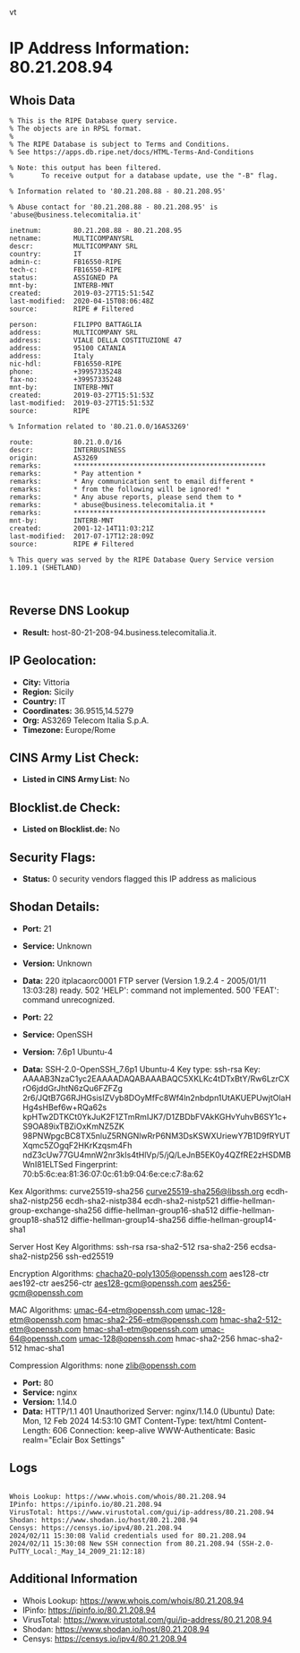 vt
# IP Address Information: 80.21.208.94

## Whois Data
```
% This is the RIPE Database query service.
% The objects are in RPSL format.
%
% The RIPE Database is subject to Terms and Conditions.
% See https://apps.db.ripe.net/docs/HTML-Terms-And-Conditions

% Note: this output has been filtered.
%       To receive output for a database update, use the "-B" flag.

% Information related to '80.21.208.88 - 80.21.208.95'

% Abuse contact for '80.21.208.88 - 80.21.208.95' is 'abuse@business.telecomitalia.it'

inetnum:        80.21.208.88 - 80.21.208.95
netname:        MULTICOMPANYSRL
descr:          MULTICOMPANY SRL
country:        IT
admin-c:        FB16550-RIPE
tech-c:         FB16550-RIPE
status:         ASSIGNED PA
mnt-by:         INTERB-MNT
created:        2019-03-27T15:51:54Z
last-modified:  2020-04-15T08:06:48Z
source:         RIPE # Filtered

person:         FILIPPO BATTAGLIA
address:        MULTICOMPANY SRL
address:        VIALE DELLA COSTITUZIONE 47
address:        95100 CATANIA
address:        Italy
nic-hdl:        FB16550-RIPE
phone:          +39957335248
fax-no:         +39957335248
mnt-by:         INTERB-MNT
created:        2019-03-27T15:51:53Z
last-modified:  2019-03-27T15:51:53Z
source:         RIPE

% Information related to '80.21.0.0/16AS3269'

route:          80.21.0.0/16
descr:          INTERBUSINESS
origin:         AS3269
remarks:        ************************************************
remarks:        * Pay attention *
remarks:        * Any communication sent to email different *
remarks:        * from the following will be ignored! *
remarks:        * Any abuse reports, please send them to *
remarks:        * abuse@business.telecomitalia.it *
remarks:        ************************************************
mnt-by:         INTERB-MNT
created:        2001-12-14T11:03:21Z
last-modified:  2017-07-17T12:28:09Z
source:         RIPE # Filtered

% This query was served by the RIPE Database Query Service version 1.109.1 (SHETLAND)



```
## Reverse DNS Lookup
- **Result:** host-80-21-208-94.business.telecomitalia.it.

## IP Geolocation:
- **City:** Vittoria
- **Region:** Sicily
- **Country:** IT
- **Coordinates:** 36.9515,14.5279
- **Org:** AS3269 Telecom Italia S.p.A.
- **Timezone:** Europe/Rome

## CINS Army List Check:
- **Listed in CINS Army List:** 
No

## Blocklist.de Check:
- **Listed on Blocklist.de:** 
No

## Security Flags:
- **Status:** 0 security vendors flagged this IP address as malicious

## Shodan Details:
- **Port:** 21
- **Service:** Unknown
- **Version:** Unknown
- **Data:** 220 itplacaorc0001 FTP server (Version 1.9.2.4 - 2005/01/11 13:03:28) ready.
502 'HELP': command not implemented.
500 'FEAT': command unrecognized.


- **Port:** 22
- **Service:** OpenSSH
- **Version:** 7.6p1 Ubuntu-4
- **Data:** SSH-2.0-OpenSSH_7.6p1 Ubuntu-4
Key type: ssh-rsa
Key: AAAAB3NzaC1yc2EAAAADAQABAAABAQC5XKLKc4tDTxBtY/Rw6LzrCXrO6jddGrJhtN6zQu6FZFZg
2r6/JQtB7G6RJHGsisIZVyb8DOyMfFc8Wf4ln2nbdpn1UtAKUEPUwjtOlaHHg4sHBef6w+RQa62s
kpHTw2DTKCt0YkJuK2F1ZTmRmIJK7/D1ZBDbFVAkKGHvYuhvB6SY1c+S9OA89ixTBZiOxKmNZ5ZK
98PNWpgcBC8TX5nluZ5RNGNlwRrP6NM3DsKSWXUriewY7B1D9fRYUTXqmc5ZOgqF2HKrKzqsm4Fh
ndZ3cUw77GU4mnW2nr3kIs4tHlVp/5/jQ/LeJnB5EK0y4QZfRE2zHSDMBWnI81ELTSed
Fingerprint: 70:b5:6c:ea:81:36:07:0c:61:b9:04:6e:ce:c7:8a:62

Kex Algorithms:
	curve25519-sha256
	curve25519-sha256@libssh.org
	ecdh-sha2-nistp256
	ecdh-sha2-nistp384
	ecdh-sha2-nistp521
	diffie-hellman-group-exchange-sha256
	diffie-hellman-group16-sha512
	diffie-hellman-group18-sha512
	diffie-hellman-group14-sha256
	diffie-hellman-group14-sha1

Server Host Key Algorithms:
	ssh-rsa
	rsa-sha2-512
	rsa-sha2-256
	ecdsa-sha2-nistp256
	ssh-ed25519

Encryption Algorithms:
	chacha20-poly1305@openssh.com
	aes128-ctr
	aes192-ctr
	aes256-ctr
	aes128-gcm@openssh.com
	aes256-gcm@openssh.com

MAC Algorithms:
	umac-64-etm@openssh.com
	umac-128-etm@openssh.com
	hmac-sha2-256-etm@openssh.com
	hmac-sha2-512-etm@openssh.com
	hmac-sha1-etm@openssh.com
	umac-64@openssh.com
	umac-128@openssh.com
	hmac-sha2-256
	hmac-sha2-512
	hmac-sha1

Compression Algorithms:
	none
	zlib@openssh.com


- **Port:** 80
- **Service:** nginx
- **Version:** 1.14.0
- **Data:** HTTP/1.1 401 Unauthorized
Server: nginx/1.14.0 (Ubuntu)
Date: Mon, 12 Feb 2024 14:53:10 GMT
Content-Type: text/html
Content-Length: 606
Connection: keep-alive
WWW-Authenticate: Basic realm="Eclair Box Settings"



## Logs
```

Whois Lookup: https://www.whois.com/whois/80.21.208.94
IPinfo: https://ipinfo.io/80.21.208.94
VirusTotal: https://www.virustotal.com/gui/ip-address/80.21.208.94
Shodan: https://www.shodan.io/host/80.21.208.94
Censys: https://censys.io/ipv4/80.21.208.94
2024/02/11 15:30:08 Valid credentials used for 80.21.208.94
2024/02/11 15:30:08 New SSH connection from 80.21.208.94 (SSH-2.0-PuTTY_Local:_May_14_2009_21:12:18)

```
## Additional Information
- Whois Lookup: https://www.whois.com/whois/80.21.208.94
- IPinfo: https://ipinfo.io/80.21.208.94
- VirusTotal: https://www.virustotal.com/gui/ip-address/80.21.208.94
- Shodan: https://www.shodan.io/host/80.21.208.94
- Censys: https://censys.io/ipv4/80.21.208.94

